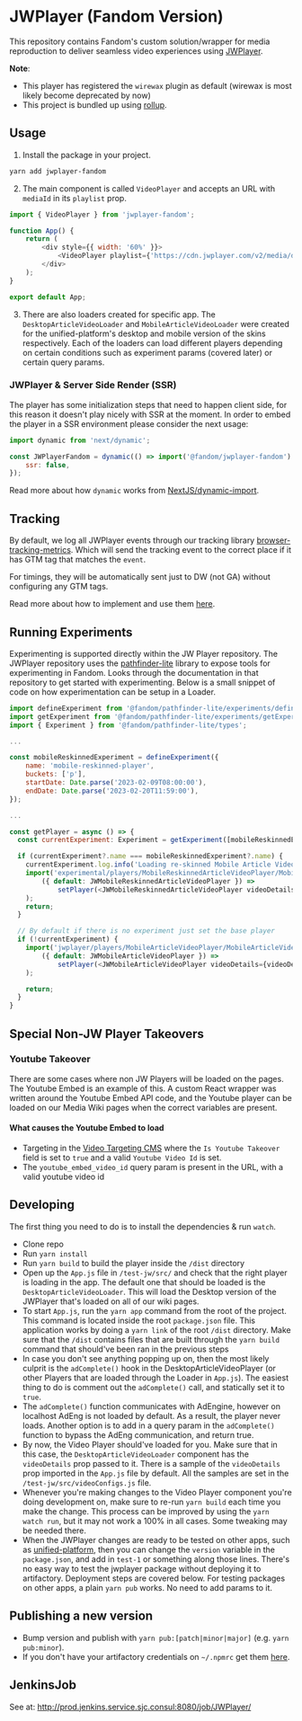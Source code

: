 # JWPlayer (Fandom Version)

This repository contains Fandom's custom solution/wrapper for media reproduction to deliver seamless video experiences using [JWPlayer](https://developer.jwplayer.com/jwplayer/docs).

**Note**:

- This player has registered the `wirewax` plugin as default (wirewax is most likely become deprecated by now)
- This project is bundled up using [rollup](https://rollupjs.org/guide/en/#installation).

## Usage

1. Install the package in your project.

```bash
yarn add jwplayer-fandom
```

2. The main component is called `VideoPlayer` and accepts an URL with `mediaId` in its `playlist` prop.

```js
import { VideoPlayer } from 'jwplayer-fandom';

function App() {
	return (
		<div style={{ width: '60%' }}>
			<VideoPlayer playlist={'https://cdn.jwplayer.com/v2/media/dWVV3F7S'} />
		</div>
	);
}

export default App;
```

3. There are also loaders created for specific app. The `DesktopArticleVideoLoader` and `MobileArticleVideoLoader` were created
   for the unified-platform's desktop and mobile version of the skins respectively. Each of the loaders can load different players depending
   on certain conditions such as experiment params (covered later) or certain query params.

### JWPlayer & Server Side Render (SSR)

The player has some initialization steps that need to happen client side, for this reason it doesn't play nicely with SSR at the moment. In order to embed the player in a SSR environment please consider the next usage:

```js
import dynamic from 'next/dynamic';

const JWPlayerFandom = dynamic(() => import('@fandom/jwplayer-fandom').then((module) => module.VideoPlayer), {
	ssr: false,
});
```

Read more about how `dynamic` works from [NextJS/dynamic-import](https://nextjs.org/docs/advanced-features/dynamic-import).

## Tracking

By default, we log all JWPlayer events through our tracking library [browser-tracking-metrics](https://github.com/Wikia/browser-tracking-metrics).
Which will send the tracking event to the correct place if it has GTM tag that matches the `event`.

For timings, they will be automatically sent just to DW (not GA) without configuring any GTM tags.

Read more about how to implement and use them [here](https://github.com/Wikia/browser-tracking-metrics#usage).

## Running Experiments

Experimenting is supported directly within the JW Player repository. The JWPlayer repository uses the
[pathfinder-lite](https://github.com/Wikia/pathfinder-lite) library to expose tools for experimenting in Fandom.
Looks through the documentation in that repository to get started with experimenting. Below is a small snippet of code
on how experimentation can be setup in a Loader.

```javascript
import defineExperiment from '@fandom/pathfinder-lite/experiments/defineExperiment';
import getExperiment from '@fandom/pathfinder-lite/experiments/getExperiment';
import { Experiment } from '@fandom/pathfinder-lite/types';

...

const mobileReskinnedExperiment = defineExperiment({
	name: 'mobile-reskinned-player',
	buckets: ['p'],
	startDate: Date.parse('2023-02-09T08:00:00'),
	endDate: Date.parse('2023-02-20T11:59:00'),
});

...

const getPlayer = async () => {
  const currentExperiment: Experiment = getExperiment([mobileReskinnedExperiment]);

  if (currentExperiment?.name === mobileReskinnedExperiment?.name) {
    currentExperiment.log.info('Loading re-skinned Mobile Article Video Player');
    import('experimental/players/MobileReskinnedArticleVideoPlayer/MobileReskinnedArticleVideoPlayer').then(
        ({ default: JWMobileReskinnedArticleVideoPlayer }) =>
            setPlayer(<JWMobileReskinnedArticleVideoPlayer videoDetails={videoDetails} />),
    );
    return;
  }

  // By default if there is no experiment just set the base player
  if (!currentExperiment) {
    import('jwplayer/players/MobileArticleVideoPlayer/MobileArticleVideoPlayer').then(
        ({ default: JWMobileArticleVideoPlayer }) =>
            setPlayer(<JWMobileArticleVideoPlayer videoDetails={videoDetails} />),
    );

    return;
  }
}

```

## Special Non-JW Player Takeovers

### Youtube Takeover

There are some cases where non JW Players will be loaded on the pages. The Youtube Embed is an example of this. A custom React wrapper was written around the Youtube Embed API code, and the Youtube player can be loaded on our Media Wiki pages when the correct variables are present.

#### What causes the Youtube Embed to load

- Targeting in the [Video Targeting CMS](https://fandom.com/video/cms/video-targeting)
  where the `Is Youtube Takeover` field is set to `true` and a valid `Youtube Video Id` is set.
- The `youtube_embed_video_id` query param is present in the URL, with a valid youtube video id

## Developing

The first thing you need to do is to install the dependencies & run `watch`.

- Clone repo
- Run `yarn install`
- Run `yarn build` to build the player inside the `/dist` directory
- Open up the `App.js` file in `/test-jw/src/` and check that the right player is loading in the app.
  The default one that should be loaded is the `DesktopArticleVideoLoader`.
  This will load the Desktop version of the JWPlayer that's loaded on all of our wiki pages.
- To start `App.js`, run the `yarn app` command from the root of the project.
  This command is located inside the root `package.json` file. This application works by doing a `yarn link`
  of the root `/dist` directory. Make sure that the `/dist` contains files that are built through the `yarn build`
  command that should've been ran in the previous steps
- In case you don't see anything popping up on, then the most likely culprit is the `adComplete()` hook in the
  DesktopArticleVideoPlayer (or other Players that are loaded through the Loader in `App.js`). The easiest thing to do
  is comment out the `adComplete()` call, and statically set it to `true`.
- The `adComplete()` function communicates with AdEngine, however on localhost AdEng is not loaded by default. As a result,
  the player never loads. Another option is to add in a query param in the `adComplete()` function to bypass the AdEng communication, and return true.
- By now, the Video Player should've loaded for you. Make sure that in this case, the `DesktopArticleVideoLoader` component has the `videoDetails` prop
  passed to it. There is a sample of the `videoDetails` prop imported in the `App.js` file by default. All the samples are set in the
  `/test-jw/src/videoConfigs.js` file.
- Whenever you're making changes to the Video Player component you're doing development on, make sure to re-run `yarn build` each time you make the change.
  This process can be improved by using the `yarn watch run`, but it may not work a 100% in all cases. Some tweaking may be needed there.
- When the JWPlayer changes are ready to be tested on other apps, such as [unified-platform](https://github.com/Wikia/unified-platform), then you can change
  the `version` variable in the `package.json`, and add in `test-1` or something along those lines. There's no easy way to test the jwplayer package
  without deploying it to artifactory. Deployment steps are covered below. For testing packages on other apps, a plain `yarn pub` works. No need to add params to it.

## Publishing a new version

- Bump version and publish with `yarn pub:[patch|minor|major]` (e.g. `yarn pub:minor`).
- If you don't have your artifactory credentials on `~/.npmrc` get them [here](https://fandom.atlassian.net/wiki/spaces/GEN/pages/110592255/Artifactory+-+Internal+package+repositories).

## JenkinsJob

See at: http://prod.jenkins.service.sjc.consul:8080/job/JWPlayer/
